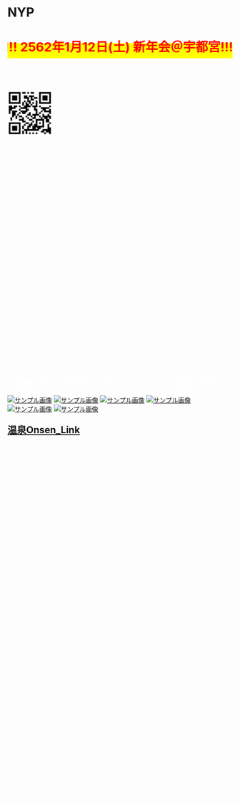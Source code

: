 # NYP
<html lang="ja">
 <head>
  <meta charset="utf-8" />
	 

<style type="text/css">

  p {
color: #fffafa;
font-size: 1.5em;
 }
<!--
 .red {color:#ff0000;}
 .grey {color:#999999;}
 .snow {color:#fffafa;}
 .yellow {color:#ff0000; background:#ffff00;}
 .blue {color:#0000ff;}
 .white {color:#ffffff; blinking;}
 .waku {border:2px dotted #99cc66;
　　　　　　line-height: 200%;
　　　　　　padding: 10px;}
 -->
	
.date:before{content:"20181115";}
	
	
 #preview{
	position: relative;
	border: 3px solid #333;
	background: #444;
	padding: 5px;
	display: none;
	color: #FFF;
	text-align: center;
}

main {
background-color: rgba(255, 255, 255, 0.3);
}

section {
background-color: rgba(0, 225, 0, 0.5);
}

#wrap {background:none} /*PC用の背景はオフ*/
body::before {
  content:"";
  display:block;
  position:fixed;
  top:0;
  left:0;
  z-index:-1;
  width:100%;
  height:100vh;
  background:url(https://torokoid.github.io/utsunomiya/20181224_02.JPG) center/cover no-repeat; /*fixedをトル！*/
  -webkit-background-size:cover;/*Android4*/
  }
</style>

<link href="https://cdnjs.cloudflare.com/ajax/libs/lightbox2/2.7.1/css/lightbox.css" rel="stylesheet">
 
</head>
<body>
<h1><span class="yellow"><marquee behavior="alternate">!!! 2562年1月12日(土) 新年会＠宇都宮!!!</marquee></span></h1>
<p align="right"><marquee direction="right" scrollamount="20" width="30%">(^_^)/~hada</marquee></p>
<p align="left"> <img src="nyp_qr.png" alt="アクセス用QRコード" width="100"></p>
<br><br><br><br><br><br><br><br><br><br><br><br><br><br><br><br><br><br><br><br><br><br><br><br><br><br><br><br><br>
<div>
<h3><span class="white">↓ 画像はクリックで拡大します。スライドショーで閲覧できます。</span></h3>
<a href="20181224_01.JPG" data-lightbox="abc"><img src="20181224_01.JPG" alt="サンプル画像" width="200" /></a>
<a href="20181224_02.JPG" data-lightbox="abc"><img src="20181224_02.JPG" alt="サンプル画像" width="200" /></a>
<a href="20181224_03.JPG" data-lightbox="abc"><img src="20181224_03.JPG" alt="サンプル画像" width="200" /></a>
<a href="20181224_04.JPG" data-lightbox="abc"><img src="20181224_04.JPG" alt="サンプル画像" width="200" /></a>
<a href="20181224_05.JPG" data-lightbox="abc"><img src="20181224_05.JPG" alt="サンプル画像" width="200" /></a>
<a href="20181224_06.JPG" data-lightbox="abc"><img src="20181224_06.JPG" alt="サンプル画像" width="200" /></a>
  <!--
<a href="20181224_07.JPG" data-lightbox="abc"><img src="20181224_07.JPG" alt="サンプル画像" width="200" /></a>
<a href="20181224_08.JPG" data-lightbox="abc"><img src="20181224_08.JPG" alt="サンプル画像" width="200" /></a>
<a href="20181224_09.JPG" data-lightbox="abc"><img src="20181224_09.JPG" alt="サンプル画像" width="200" /></a>
<a href="20181224_10.JPG" data-lightbox="abc"><img src="20181224_10.JPG" alt="サンプル画像" width="200" /></a>
<a href="20181224_11.JPG" data-lightbox="abc"><img src="20181224_11.JPG" alt="サンプル画像" width="200" /></a>
<a href="20181224_12.JPG" data-lightbox="abc"><img src="20181224_12.JPG" alt="サンプル画像" width="200" /></a>
<a href="20181224_13.JPG" data-lightbox="abc"><img src="20181224_13.JPG" alt="サンプル画像" width="200" /></a>
<a href="20181224_14.JPG" data-lightbox="abc"><img src="20181224_14.JPG" alt="サンプル画像" width="200" /></a>
<a href="20181224_15.JPG" data-lightbox="abc"><img src="20181224_15.JPG" alt="サンプル画像" width="200" /></a>
<a href="20181224_16.JPG" data-lightbox="abc"><img src="20181224_16.JPG" alt="サンプル画像" width="200" /></a>
<a href="20181224_17.JPG" data-lightbox="abc"><img src="20181224_17.JPG" alt="サンプル画像" width="200" /></a>
<a href="20181224_18.JPG" data-lightbox="abc"><img src="20181224_18.JPG" alt="サンプル画像" width="200" /></a>
<a href="20181224_19.JPG" data-lightbox="abc"><img src="20181224_19.JPG" alt="サンプル画像" width="200" /></a>
<a href="20181224_20.JPG" data-lightbox="abc"><img src="20181224_20.JPG" alt="サンプル画像" width="200" /></a>
<a href="20181224_21.JPG" data-lightbox="abc"><img src="20181224_21.JPG" alt="サンプル画像" width="200" /></a>
<a href="20181224_22.JPG" data-lightbox="abc"><img src="20181224_22.JPG" alt="サンプル画像" width="200" /></a>
<a href="20181224_23.JPG" data-lightbox="abc"><img src="20181224_23.JPG" alt="サンプル画像" width="200" /></a>
<a href="20181224_24.JPG" data-lightbox="abc"><img src="20181224_24.JPG" alt="サンプル画像" width="200" /></a>
<a href="20181224_25.JPG" data-lightbox="abc"><img src="20181224_25.JPG" alt="サンプル画像" width="200" /></a>
<a href="20181224_26.JPG" data-lightbox="abc"><img src="20181224_26.JPG" alt="サンプル画像" width="200" /></a>
<a href="20181224_27.JPG" data-lightbox="abc"><img src="20181224_27.JPG" alt="サンプル画像" width="200" /></a>
<a href="20181224_28.JPG" data-lightbox="abc"><img src="20181224_28.JPG" alt="サンプル画像" width="200" /></a>
<a href="20181224_29.JPG" data-lightbox="abc"><img src="20181224_29.JPG" alt="サンプル画像" width="200" /></a>
<a href="20181224_30.JPG" data-lightbox="abc"><img src="20181224_30.JPG" alt="サンプル画像" width="200" /></a>
-->
<b><p align="left"><a href="http://www.super-sento.com/utsunomiya/ganbanyoku.html" target="_blank">温泉Onsen_Link</a></p></b>




</div>


<br><br>
<main>

</main>
<br><br><br><br><br><br><br><br><br><br><br><br><br><br><br><br><br><br>	
	
	

<script src="https://code.jquery.com/jquery-1.12.4.min.js" type="text/javascript"></script>
<script src="https://cdnjs.cloudflare.com/ajax/libs/lightbox2/2.7.1/js/lightbox.min.js" type="text/javascript"></script>


<br><br><br><br><br><br><br><br><br><br><br><br><br><br>

<!-- フッタ -->
 <footer><span class="snow">
 Copyright 2019/01/13 S.Hada
	</span></footer>
